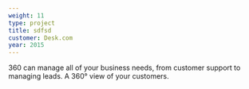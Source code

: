 ```yaml
---
weight: 11
type: project
title: sdfsd
customer: Desk.com
year: 2015
---
```

360 can manage all of your business needs, from customer support to managing leads. A 360° view of your customers.
